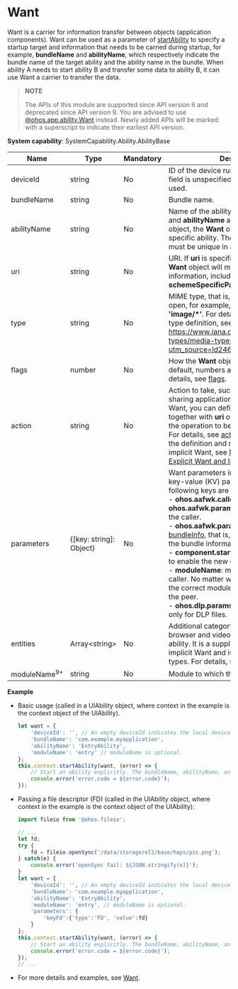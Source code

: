 # Want

Want is a carrier for information transfer between objects (application components). Want can be used as a parameter of [startAbility](js-apis-inner-application-uiAbilityContext.md#uiabilitycontextstartability) to specify a startup target and information that needs to be carried during startup, for example, **bundleName** and **abilityName**, which respectively indicate the bundle name of the target ability and the ability name in the bundle. When ability A needs to start ability B and transfer some data to ability B, it can use Want a carrier to transfer the data.

> **NOTE**
> 
> The APIs of this module are supported since API version 6 and deprecated since API version 9. You are advised to use [@ohos.app.ability.Want](js-apis-app-ability-want.md) instead. Newly added APIs will be marked with a superscript to indicate their earliest API version.

**System capability**: SystemCapability.Ability.AbilityBase

| Name       | Type                | Mandatory| Description                                                        |
| ----------- | -------------------- | ---- | ------------------------------------------------------------ |
| deviceId    | string               | No  | ID of the device running the ability. If this field is unspecified, the local device is used.                               |
| bundleName   | string               | No  | Bundle name.|
| abilityName  | string               | No  | Name of the ability. If both **bundleName** and **abilityName** are specified in a **Want** object, the **Want** object can match a specific ability. The value of **abilityName** must be unique in an application.|
| uri          | string               | No  | URI. If **uri** is specified in a **Want** object, the **Want** object will match the specified URI information, including **scheme**, **schemeSpecificPart**, **authority**, and **path**.|
| type         | string               | No  | MIME type, that is, the type of the file to open, for example, **'text/xml'** and **'image/*'**. For details about the MIME type definition, see https://www.iana.org/assignments/media-types/media-types.xhtml?utm_source=ld246.com.  |
| flags        | number               | No  | How the **Want** object will be handled. By default, numbers are passed in. For details, see [flags](js-apis-ability-wantConstant.md#wantconstantflags). |
| action      | string               | No  | Action to take, such as viewing and sharing application details. In implicit Want, you can define this field and use it together with **uri** or **parameters** to specify the operation to be performed on the data. For details, see [action](js-apis-app-ability-wantConstant.md#wantconstantaction). For details about the definition and matching rules of implicit Want, see [Matching Rules of Explicit Want and Implicit Want](../../application-models/explicit-implicit-want-mappings.md).                        |
| parameters   | {[key: string]: Object} | No  | Want parameters in the form of custom key-value (KV) pairs. By default, the following keys are carried:<br>- **ohos.aafwk.callerPid**: PID of the caller.<br>**ohos.aafwk.param.callerToken**: token of the caller.<br>- **ohos.aafwk.param.callerUid**: UID in [bundleInfo](js-apis-bundle-BundleInfo.md#bundleinfo1), that is, the application UID in the bundle information.<br>- **component.startup.newRules**: whether to enable the new control rule.<br>- **moduleName**: module name of the caller. No matter what this field is set to, the correct module name will be sent to the peer.<br>- **ohos.dlp.params.sandbox**: available only for DLP files.                                  |
| entities    | Array\<string>       | No  | Additional category information (such as browser and video player) of the target ability. It is a supplement to **action** in implicit Want and is used to filter ability types. For details, see [entity](js-apis-app-ability-wantConstant.md#wantconstantentity).                                 |
| moduleName<sup>9+</sup> | string | No   | Module to which the ability belongs.|

**Example**

- Basic usage (called in a UIAbility object, where context in the example is the context object of the UIAbility).

  ```ts
  let want = {
      'deviceId': '', // An empty deviceId indicates the local device.
      'bundleName': 'com.example.myapplication',
      'abilityName': 'EntryAbility',
      'moduleName': 'entry' // moduleName is optional.
  };
  this.context.startAbility(want, (error) => {
      // Start an ability explicitly. The bundleName, abilityName, and moduleName parameters work together to uniquely identify an ability.
      console.error('error.code = ${error.code}');
  });
  ```

- Passing a file descriptor (FD) (called in the UIAbility object, where context in the example is the context object of the UIAbility):

  ```ts
  import fileio from '@ohos.fileio';
  
  // ...
  let fd;
  try {
      fd = fileio.openSync('/data/storage/el2/base/haps/pic.png');
  } catch(e) {
      console.error('openSync fail: ${JSON.stringify(e)}');
  }
  let want = {
      'deviceId': '', // An empty deviceId indicates the local device.
      'bundleName': 'com.example.myapplication',
      'abilityName': 'EntryAbility',
      'moduleName': 'entry', // moduleName is optional.
      'parameters': {
          'keyFd':{'type':'FD', 'value':fd}
      }
  };
  this.context.startAbility(want, (error) => {
      // Start an ability explicitly. The bundleName, abilityName, and moduleName parameters work together to uniquely identify an ability.
      console.error('error.code = ${error.code}');
  });
  // ...
  ```
  
- For more details and examples, see [Want](../../application-models/want-overview.md).

   <!--no_check--> 

